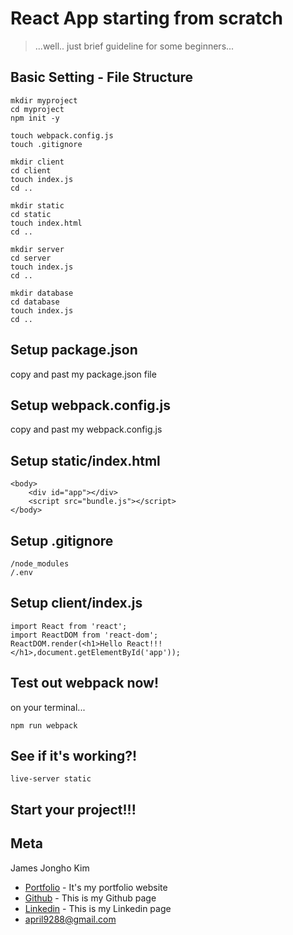 # React App starting from scratch
> ...well.. just brief guideline for some beginners...

## Basic Setting - File Structure

```
mkdir myproject
cd myproject
npm init -y

touch webpack.config.js
touch .gitignore

mkdir client
cd client
touch index.js
cd ..

mkdir static
cd static
touch index.html
cd ..

mkdir server
cd server
touch index.js
cd ..

mkdir database
cd database
touch index.js
cd .. 
```

## Setup package.json

copy and past my package.json file

## Setup webpack.config.js

copy and past my webpack.config.js

## Setup static/index.html

```
<body>
    <div id="app"></div>
    <script src="bundle.js"></script>
</body>

```

## Setup .gitignore

```
/node_modules
/.env
```

## Setup client/index.js

```
import React from 'react';
import ReactDOM from 'react-dom';
ReactDOM.render(<h1>Hello React!!!</h1>,document.getElementById('app'));
```

## Test out webpack now!

on your terminal...
```
npm run webpack
```

## See if it's working?!

```
live-server static
```

## Start your project!!!

## Meta

James Jongho Kim 
- [Portfolio](https://april9288.github.io/) - It's my portfolio website
- [Github](https://github.com/april9288) - This is my Github page
- [Linkedin](https://www.linkedin.com/in/jongho-kim-b05618170/) - This is my Linkedin page
- april9288@gmail.com
